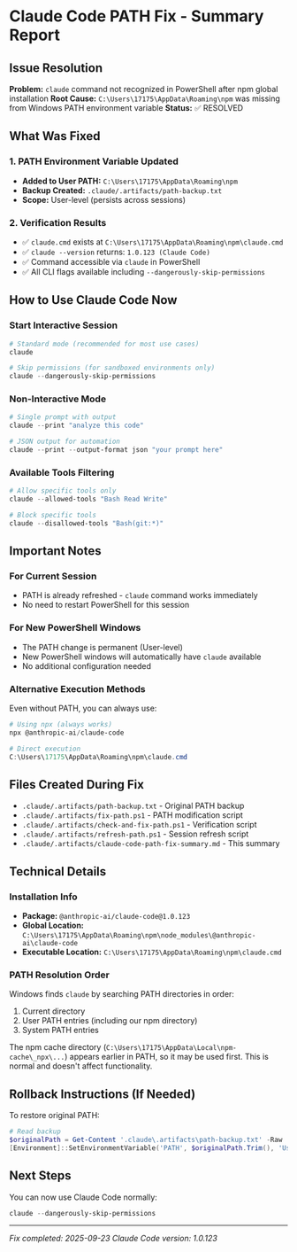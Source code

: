 # Claude Code PATH Fix - Summary Report

## Issue Resolution
**Problem:** `claude` command not recognized in PowerShell after npm global installation
**Root Cause:** `C:\Users\17175\AppData\Roaming\npm` was missing from Windows PATH environment variable
**Status:** ✅ RESOLVED

## What Was Fixed

### 1. PATH Environment Variable Updated
- **Added to User PATH:** `C:\Users\17175\AppData\Roaming\npm`
- **Backup Created:** `.claude/.artifacts/path-backup.txt`
- **Scope:** User-level (persists across sessions)

### 2. Verification Results
- ✅ `claude.cmd` exists at `C:\Users\17175\AppData\Roaming\npm\claude.cmd`
- ✅ `claude --version` returns: `1.0.123 (Claude Code)`
- ✅ Command accessible via `claude` in PowerShell
- ✅ All CLI flags available including `--dangerously-skip-permissions`

## How to Use Claude Code Now

### Start Interactive Session
```powershell
# Standard mode (recommended for most use cases)
claude

# Skip permissions (for sandboxed environments only)
claude --dangerously-skip-permissions
```

### Non-Interactive Mode
```powershell
# Single prompt with output
claude --print "analyze this code"

# JSON output for automation
claude --print --output-format json "your prompt here"
```

### Available Tools Filtering
```powershell
# Allow specific tools only
claude --allowed-tools "Bash Read Write"

# Block specific tools
claude --disallowed-tools "Bash(git:*)"
```

## Important Notes

### For Current Session
- PATH is already refreshed - `claude` command works immediately
- No need to restart PowerShell for this session

### For New PowerShell Windows
- The PATH change is permanent (User-level)
- New PowerShell windows will automatically have `claude` available
- No additional configuration needed

### Alternative Execution Methods
Even without PATH, you can always use:
```powershell
# Using npx (always works)
npx @anthropic-ai/claude-code

# Direct execution
C:\Users\17175\AppData\Roaming\npm\claude.cmd
```

## Files Created During Fix
- `.claude/.artifacts/path-backup.txt` - Original PATH backup
- `.claude/.artifacts/fix-path.ps1` - PATH modification script
- `.claude/.artifacts/check-and-fix-path.ps1` - Verification script
- `.claude/.artifacts/refresh-path.ps1` - Session refresh script
- `.claude/.artifacts/claude-code-path-fix-summary.md` - This summary

## Technical Details

### Installation Info
- **Package:** `@anthropic-ai/claude-code@1.0.123`
- **Global Location:** `C:\Users\17175\AppData\Roaming\npm\node_modules\@anthropic-ai\claude-code`
- **Executable Location:** `C:\Users\17175\AppData\Roaming\npm\claude.cmd`

### PATH Resolution Order
Windows finds `claude` by searching PATH directories in order:
1. Current directory
2. User PATH entries (including our npm directory)
3. System PATH entries

The npm cache directory (`C:\Users\17175\AppData\Local\npm-cache\_npx\...`) appears earlier in PATH,
so it may be used first. This is normal and doesn't affect functionality.

## Rollback Instructions (If Needed)

To restore original PATH:
```powershell
# Read backup
$originalPath = Get-Content '.claude\.artifacts\path-backup.txt' -Raw
[Environment]::SetEnvironmentVariable('PATH', $originalPath.Trim(), 'User')
```

## Next Steps
You can now use Claude Code normally:
```powershell
claude --dangerously-skip-permissions
```

---
*Fix completed: 2025-09-23*
*Claude Code version: 1.0.123*